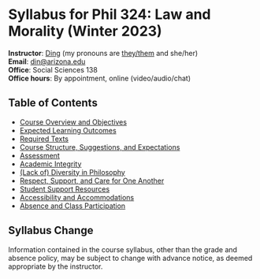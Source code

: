 # Syllabus for Phil 324: Law and Morality (Winter 2023)

**Instructor**: [Ding](https://www.dingherself.com) (my pronouns are [they/them](https://apastyle.apa.org/blog/singular-they) and she/her)\
**Email**: [din@arizona.edu](mailto:din@arizona.edu)\
**Office**: Social Sciences 138\
**Office hours**: By appointment, online (video/audio/chat)

## Table of Contents

- [Course Overview and Objectives](https://github.com/dingherself/phil-324/blob/main/course-policies/02-course-overview-and-objectives.md)
- [Expected Learning Outcomes](https://github.com/dingherself/phil-324/blob/main/course-policies/03-expected-learning-outcomes.md)
- [Required Texts](https://github.com/dingherself/phil-324/blob/main/course-policies/04-required-texts.md)
- [Course Structure, Suggestions, and Expectations](https://github.com/dingherself/phil-324/blob/main/course-policies/05-course-structure-suggestions-and-expectations.md)
- [Assessment](https://github.com/dingherself/phil-324/blob/main/course-policies/06-assessment.md)
- [Academic Integrity](https://github.com/dingherself/phil-324/blob/main/course-policies/07-academic-integrity.md)
- [(Lack of) Diversity in Philosophy](https://github.com/dingherself/phil-324/blob/main/course-policies/08-lack-of-diversity-in-philosophy.md)
- [Respect, Support, and Care for One Another](https://github.com/dingherself/phil-324/blob/main/course-policies/09-respect-support-and-care-for-one-another.md)
- [Student Support Resources](https://github.com/dingherself/phil-324/blob/main/course-policies/10-student-support-resources.md)
- [Accessibility and Accommodations](https://github.com/dingherself/phil-324/blob/main/course-policies/11-accessibility-and-accommodations.md)
- [Absence and Class Participation](https://github.com/dingherself/phil-324/blob/main/course-policies/12-absence-and-class-participation.md)

## Syllabus Change

Information contained in the course syllabus, other than the grade and absence policy, may be subject to change with advance notice, as deemed appropriate by the instructor.

